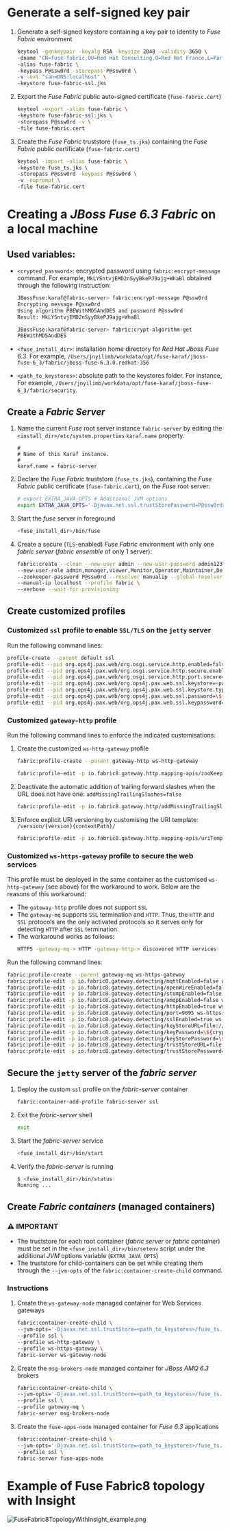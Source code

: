 # Generate a self-signed key pair

1. Generate a self-signed keystore containing a key pair to identity to _Fuse Fabric_ environment
    ```zsh
    keytool -genkeypair -keyalg RSA -keysize 2048 -validity 3650 \
    -dname "CN=fuse-fabric,OU=Red Hat Consulting,O=Red Hat France,L=Paris,ST=Ile De France,C=FR" \
    -alias fuse-fabric \
    -keypass P@ssw0rd -storepass P@ssw0rd \
    -v -ext "san=DNS:localhost" \
    -keystore fuse-fabric-ssl.jks
    ```

2. Export the _Fuse Fabric_ public auto-signed certificate (`fuse-fabric.cert`)
    ```zsh
    keytool -export -alias fuse-fabric \
    -keystore fuse-fabric-ssl.jks \
    -storepass P@ssw0rd -v \
    -file fuse-fabric.cert
    ```

3. Create the _Fuse Fabric_ truststore (`fuse_ts.jks`) containing the _Fuse Fabric_ public certificate (`fuse-fabric.cert`)
    ```zsh
    keytool -import -alias fuse-fabric \
    -keystore fuse_ts.jks \
    -storepass P@ssw0rd -keypass P@ssw0rd \
    -v -noprompt \
    -file fuse-fabric.cert 
    ```

# Creating a _JBoss Fuse 6.3 Fabric_ on a local machine

## Used variables:
- `<crypted_password>`: encrypted password using `fabric:encrypt-message` command. For example, `MkLYSntvjEMD2nSyyBkePJ9ajg+WhaBl` obtained through the following instruction:
  ```zsh
  JBossFuse:karaf@fabric-server> fabric:encrypt-message P@ssw0rd
  Encrypting message P@ssw0rd
  Using algorithm PBEWithMD5AndDES and password P@ssw0rd
  Result: MkLYSntvjEMD2nSyyBkePJ9ajg+WhaBl
  ```
  ```zsh
  JBossFuse:karaf@fabric-server> fabric:crypt-algorithm-get
  PBEWithMD5AndDES
  ``` 

- `<fuse_install_dir>`: installation home directory for _Red Hat Jboss Fuse 6.3_. For example, `/Users/jnyilimb/workdata/opt/fuse-karaf/jboss-fuse-6_3/fabric/jboss-fuse-6.3.0.redhat-356`

- `<path_to_keystores>`: absolute path to the keystores folder. For instance, For example, `/Users/jnyilimb/workdata/opt/fuse-karaf/jboss-fuse-6_3/fabric/security`.

## Create a _Fabric Server_

1. Name the current _Fuse_ root server instance `fabric-server` by editing the `<install_dir>/etc/system.properties` `karaf.name` property.
    ```properties
    #
    # Name of this Karaf instance.
    #
    karaf.name = fabric-server
    ```

2. Declare the _Fuse Fabric_ truststore (`fuse_ts.jks`), containing the _Fuse Fabric_ public certificate (`fuse-fabric.cert`), on the _Fuse_ root server:
    ```zsh
    # export EXTRA_JAVA_OPTS # Additional JVM options
    export EXTRA_JAVA_OPTS='-Djavax.net.ssl.trustStorePassword=P@ssw0rd -Djavax.net.ssl.trustStore=<path_to_keystores>/fuse_ts.jks'
    ```

3. Start the _fuse_ server in foreground
    ```zsh
    <fuse_install_dir>/bin/fuse
    ```

4. Create a secure (`TLS`-enabled) _Fuse Fabric_ environment with only one _fabric server_ (_fabric ensemble_ of only 1 server):
    ```zsh
    fabric:create --clean --new-user admin --new-user-password admin123 \
    --new-user-role admin,manager,viewer,Monitor,Operator,Maintainer,Deployer,Auditor,Administrator,SuperUser \
    --zookeeper-password P@ssw0rd --resolver manualip --global-resolver manualip \
    --manual-ip localhost --profile fabric \
    --verbose --wait-for-provisioning
    ```

## Create customized profiles

### Customized `ssl` profile to enable `SSL/TLS` on the `jetty` server 

Run the following command lines:

```zsh
profile-create --parent default ssl
profile-edit --pid org.ops4j.pax.web/org.osgi.service.http.enabled=false ssl
profile-edit --pid org.ops4j.pax.web/org.osgi.service.http.secure.enabled=true ssl
profile-edit --pid org.ops4j.pax.web/org.osgi.service.http.port.secure=\${port:8443,8543} ssl
profile-edit --pid org.ops4j.pax.web/org.ops4j.pax.web.ssl.keystore=<path_to_keystores>/fuse-fabric-ssl.jks ssl
profile-edit --pid org.ops4j.pax.web/org.ops4j.pax.web.ssl.keystore.type=jks ssl
profile-edit --pid org.ops4j.pax.web/org.ops4j.pax.web.ssl.password=\${crypt:<crypted_password>} ssl
profile-edit --pid org.ops4j.pax.web/org.ops4j.pax.web.ssl.keypassword=\${crypt:<crypted_password>} ssl
```

### Customized `gateway-http` profile

Run the following command lines to enforce the indicated customisations:

1. Create the customized `ws-http-gateway` profile
    ```zsh
    fabric:profile-create --parent gateway-http ws-http-gateway
    ```
    ```zsh
    fabric:profile-edit -p io.fabric8.gateway.http.mapping-apis/zooKeeperPath=/fabric/registry/clusters/apis ws-http-gateway
    ```

2. Deactivate the automatic addition of trailing forward slashes when the URL does not have one: `addMissingTrailingSlashes=false`
    ```zsh
    fabric:profile-edit -p io.fabric8.gateway.http/addMissingTrailingSlashes=false ws-http-gateway
    ```

3. Enforce explicit URI versioning by customising the URI template: `/version/{version}{contextPath}/`
    ```zsh
    fabric:profile-edit -p io.fabric8.gateway.http.mapping-apis/uriTemplate=/version/{version}{contextPath}/ ws-http-gateway
    ```

### Customized `ws-https-gateway` profile to secure the web services

This profile must be deployed in the same container as the customised `ws-http-gateway` (see above) for the workaround to work. Below are the reasons of this workaround:
- The `gateway-http` profile does not support `SSL`
- The `gateway-mq` supports `SSL` termination and `HTTP`. Thus, the `HTTP` and `SSL` protocols are the only activated protocols so it serves only for detecting `HTTP` after `SSL` termination. 
- The workaround works as follows:
  ```zsh
  HTTPS -gateway-mq-> HTTP -gateway-http-> discovered HTTP services
  ```

Run the following command lines:
```zsh 
fabric:profile-create --parent gateway-mq ws-https-gateway
fabric:profile-edit -p io.fabric8.gateway.detecting/mqttEnabled=false ws-https-gateway
fabric:profile-edit -p io.fabric8.gateway.detecting/openWireEnabled=false ws-https-gateway
fabric:profile-edit -p io.fabric8.gateway.detecting/stompEnabled=false ws-https-gateway
fabric:profile-edit -p io.fabric8.gateway.detecting/amqpEnabled=false ws-https-gateway
fabric:profile-edit -p io.fabric8.gateway.detecting/httpEnabled=true ws-https-gateway
fabric:profile-edit -p io.fabric8.gateway.detecting/port=9095 ws-https-gateway
fabric:profile-edit -p io.fabric8.gateway.detecting/sslEnabled=true ws-https-gateway
fabric:profile-edit -p io.fabric8.gateway.detecting/keyStoreURL=file://<path_to_keystores>/fuse-fabric-ssl.jks ws-https-gateway
fabric:profile-edit -p io.fabric8.gateway.detecting/keyPassword=\${crypt:<crypted_password>} ws-https-gateway
fabric:profile-edit -p io.fabric8.gateway.detecting/keyStorePassword=\${crypt:<crypted_password>} ws-https-gateway
fabric:profile-edit -p io.fabric8.gateway.detecting/trustStoreURL=file://<path_to_keystores>/fuse_ts.jks ws-https-gateway
fabric:profile-edit -p io.fabric8.gateway.detecting/trustStorePassword=\${crypt:<crypted_password>} ws-https-gateway
```

## Secure the `jetty` server of the _fabric server_

1. Deploy the custom `ssl` profile on the _fabric-server_ container
    ```zsh
    fabric:container-add-profile fabric-server ssl
    ```

2. Exit the _fabric-server_ shell
    ```zsh
    exit
    ```

3. Start the _fabric-server_ service
    ```zsh
    <fuse_install_dir>/bin/start
    ```

4. Verify the _fabric-server_ is running
    ```zsh
    $ <fuse_install_dir>/bin/status
    Running ...
    ```

## Create _Fabric containers_ (managed containers)

### :warning: IMPORTANT
- The truststore for each root container (_fabric server_ or _fabric container_) must be set in the `<fuse_install_dir>/bin/setenv` script under the additional _JVM_ options variable (`EXTRA_JAVA_OPTS`)
- The truststore for child-containers can be set while creating them through the `--jvm-opts` of the `fabric:container-create-child` command.

### Instructions

1.	Create the `ws-gateway-node` managed container for Web Services gateways
    ```zsh
    fabric:container-create-child \
    --jvm-opts='-Djavax.net.ssl.trustStore=<path_to_keystores>/fuse_ts.jks -Djavax.net.ssl.trustStorePassword=P@ssw0rd' \
    --profile ssl \
    --profile ws-http-gateway \
    --profile ws-https-gateway \
    fabric-server ws-gateway-node
    ```

2.	Create the `msg-brokers-node` managed container for _JBoss AMQ 6.3_ brokers
    ```zsh
    fabric:container-create-child \
    --jvm-opts='-Djavax.net.ssl.trustStore=<path_to_keystores>/fuse_ts.jks -Djavax.net.ssl.trustStorePassword=P@ssw0rd' \
    --profile ssl \
    --profile gateway-mq \
    fabric-server msg-brokers-node
    ```

3.	Create the `fuse-apps-node` managed container for _Fuse 6.3_ applications
    ```zsh
    fabric:container-create-child \
    --jvm-opts='-Djavax.net.ssl.trustStore=<path_to_keystores>/fuse_ts.jks -Djavax.net.ssl.trustStorePassword=P@ssw0rd' \
    --profile ssl \
    fabric-server fuse-apps-node
    ```

# Example of Fuse Fabric8 topology with Insight

![FuseFabric8TopologyWithInsight_example.png](../images/FuseFabric8TopologyWithInsight_example.png)